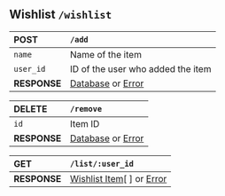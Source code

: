 ## **Wishlist** `/wishlist`

| **POST** | `/add` |
| :- | :- |
| `name` | Name of the item |
| `user_id` | ID of the user who added the item | 
| **RESPONSE** | [Database](../objects.md#database-response) or [Error](../objects.md#error) |

| **DELETE** | `/remove` |
| :- | :- |
| `id` | Item ID |
| **RESPONSE** | [Database](../objects.md#database-response) or [Error](../objects.md#error) |

| **GET** | `/list/:user_id` |
| :- | :- |
| **RESPONSE** | [Wishlist Item](../objects.md#wishlist)[ ] or [Error](../objects.md#error) |